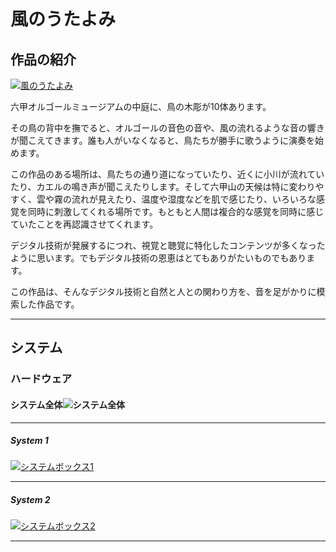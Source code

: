# 風のうたよみ


## 作品の紹介

[![風のうたよみ](http://img.youtube.com/vi/Kt1RpMQv_q4/0.jpg)](http://www.youtube.com/watch?v=Kt1RpMQv_q4 "風のうたよみ")

六甲オルゴールミュージアムの中庭に、鳥の木彫が10体あります。

その鳥の背中を撫でると、オルゴールの音色の音や、風の流れるような音の響きが聞こえてきます。誰も人がいなくなると、鳥たちが勝手に歌うように演奏を始めます。

この作品のある場所は、鳥たちの通り道になっていたり、近くに小川が流れていたり、カエルの鳴き声が聞こえたりします。そして六甲山の天候は特に変わりやすく、雲や霧の流れが見えたり、温度や湿度などを肌で感じたり、いろいろな感覚を同時に刺激してくれる場所です。もともと人間は複合的な感覚を同時に感じていたことを再認識させてくれます。

デジタル技術が発展するにつれ、視覚と聴覚に特化したコンテンツが多くなったように思います。でもデジタル技術の恩恵はとてもありがたいものでもあります。

この作品は、そんなデジタル技術と自然と人との関わり方を、音を足がかりに模索した作品です。



---



## システム

### ハードウェア

#### システム全体![システム全体](https://github.com/mathrax-s/rokko2020/blob/gh-pages/kazenoutayomi_system.svg?raw=true)

---

##### System 1

[![システムボックス1](https://github.com/mathrax-s/rokko2020/blob/gh-pages/kazenoutayomi_system1.svg?raw=true)]("system_1")

---

##### System 2

[![システムボックス2](https://github.com/mathrax-s/rokko2020/blob/gh-pages/kazenoutayomi_system2.svg?raw=true)]("system_2")



---
